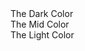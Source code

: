 <div class="w-24 h-24 bg-ccl-dark text-white"> The Dark Color </div>
<div class="w-24 h-24 bg-ccl-mid text-white"> The Mid Color </div>
<div class="w-24 h-24 bg-ccl-light text-white"> The Light Color </div>